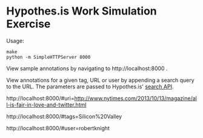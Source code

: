 # Hypothes.is Work Simulation Exercise

Usage:

```
make
python -m SimpleHTTPServer 8000
```

View sample annotations by navigating to http://localhost:8000 .

View annotations for a given tag, URL or user by appending a search query to the URL. The parameters are passed to Hypothes.is' [search API](http://h.readthedocs.org/en/latest/api.html#search).

http://localhost:8000/#uri=http://www.nytimes.com/2013/10/13/magazine/all-is-fair-in-love-and-twitter.html

http://localhost:8000/#tags=Silicon%20Valley

http://localhost:8000/#user=robertknight
